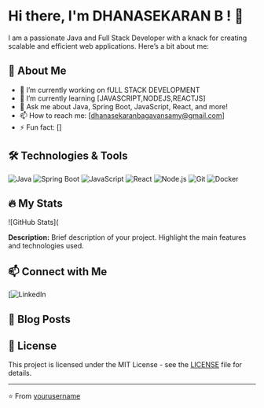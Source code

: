 # Hi there, I'm DHANASEKARAN B ! 👋

I am a passionate Java and Full Stack Developer with a knack for creating scalable and efficient web applications. Here’s a bit about me:

## 🚀 About Me
- 🔭 I’m currently working on fULL STACK DEVELOPMENT 
- 🌱 I’m currently learning [JAVASCRIPT,NODEJS,REACTJS]
- 💬 Ask me about Java, Spring Boot, JavaScript, React, and more!
- 📫 How to reach me: [dhanasekaranbagavansamy@gmail.com]
- ⚡ Fun fact: []

## 🛠️ Technologies & Tools

![Java](https://img.shields.io/badge/Java-ED8B00?style=for-the-badge&logo=java&logoColor=white)
![Spring Boot](https://img.shields.io/badge/Spring_Boot-F2F4F9?style=for-the-badge&logo=spring-boot)
![JavaScript](https://img.shields.io/badge/JavaScript-F7DF1E?style=for-the-badge&logo=javascript&logoColor=black)
![React](https://img.shields.io/badge/React-20232A?style=for-the-badge&logo=react&logoColor=61DAFB)
![Node.js](https://img.shields.io/badge/Node.js-339933?style=for-the-badge&logo=nodedotjs&logoColor=white)
![Git](https://img.shields.io/badge/Git-F05032?style=for-the-badge&logo=git&logoColor=white)
![Docker](https://img.shields.io/badge/Docker-2496ED?style=for-the-badge&logo=docker&logoColor=white)

## 🔥 My Stats

![GitHub Stats](

**Description:** Brief description of your project. Highlight the main features and technologies used.

## 📫 Connect with Me

[![LinkedIn](https://www.linkedin.com/in/dhanasekaran-b-57631a22a/)
## 📝 Blog Posts

<!-- BLOG-POST-LIST:START -->
<!-- BLOG-POST-LIST:END -->

## 📜 License

This project is licensed under the MIT License - see the [LICENSE](LICENSE) file for details.

---

⭐️ From [yourusername](https://github.com/yourusername)
